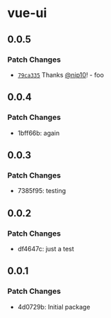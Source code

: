 # vue-ui

## 0.0.5

### Patch Changes

- [`79ca335`](https://github.com/nip10/vue-ui/commit/79ca3356fb3cf8fd6e782a18342b831eda123df8) Thanks [@nip10](https://github.com/nip10)! - foo

## 0.0.4

### Patch Changes

- 1bff66b: again

## 0.0.3

### Patch Changes

- 7385f95: testing

## 0.0.2

### Patch Changes

- df4647c: just a test

## 0.0.1

### Patch Changes

- 4d0729b: Initial package
